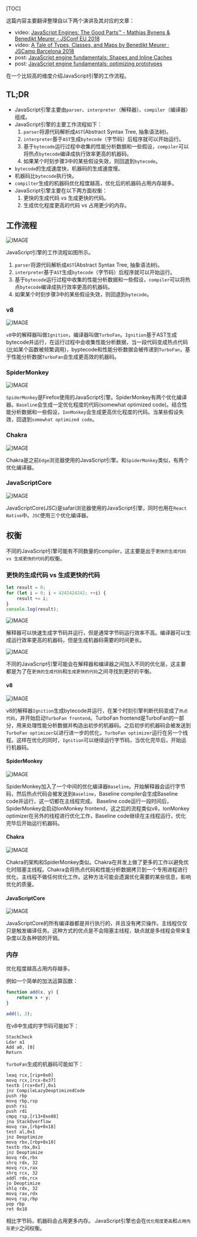 [TOC]

这篇内容主要翻译整理自以下两个演讲及其对应的文章：

* video: [JavaScript Engines: The Good Parts™ - Mathias Bynens & Benedikt Meurer - JSConf EU 2018](https://www.youtube.com/watch?time_continue=167&v=5nmpokoRaZI)
* video: [A Tale of Types, Classes, and Maps by Benedikt Meurer · JSCamp Barcelona 2018](https://www.youtube.com/watch?v=IFWulQnM5E0)
* post: [JavaScript engine fundamentals: Shapes and Inline Caches](https://mathiasbynens.be/notes/shapes-ics)
* post: [JavaScript engine fundamentals: optimizing prototypes](https://mathiasbynens.be/notes/prototypes)

在一个比较高的维度介绍JavaScript引擎的工作流程。

## TL;DR

* JavaScript引擎主要由`parser`、`interpreter`（解释器）、`compiler`（编译器）组成。
* JavaScript引擎的主要工作流程如下： 
  1. `parser`将源代码解析成`AST`(Abstract Syntax Tree, 抽象语法树)。
  2. `interpreter`基于`AST`生成`bytecode`（字节码）后程序就可以开始运行。
  3. 基于`bytecode`运行过程中收集的性能分析数据和一些假设，`compiler`可以将热点`bytecode`编译成执行效率更高的机器码。
  4. 如果某个时刻步骤3中的某些假设失效，则回退到`bytecode`。
* `bytecode`的生成速度快，机器码的生成速度慢。
* 机器码比`bytecode`执行快。
* `compilter`生成的机器码优化程度越高，优化后的机器码占用内存越多。
* JavaScript引擎主要在以下两方面权衡： 
  1. 更快的生成代码 vs 生成更快的代码。
  2. 生成优化程度更高的代码 vs 占用更少的内存。

## 工作流程

![IMAGE](https://xwcoder.github.io/resources/C9251FFE42F901CD548B51B7EA2D4F47.jpg)

JavaScript引擎的工作流程如图所示。

1. `parser`将源代码解析成`AST`(Abstract Syntax Tree, 抽象语法树)。
2. `interpreter`基于`AST`生成`bytecode`（字节码）后程序就可以开始运行。
3. 基于`bytecode`运行过程中收集的性能分析数据和一些假设，`compiler`可以将热点`bytecode`编译成执行效率更高的机器码。
4. 如果某个时刻步骤3中的某些假设失效，则回退到`bytecode`。

### v8

![IMAGE](https://xwcoder.github.io/resources/9666957EC4B11129647EFD4970612B12.jpg)

`v8`中的解释器叫做`Ignition`，编译器叫做`TurboFan`。`Ignition`基于AST生成bytecode并运行，在运行过程中会收集性能分析数据，当一段代码变成热点代码(比如某个函数被频繁调用)，byptecode和性能分析数据会被传递到`TurboFan`，基于性能分析数据`TurboFan`会生成更高效的机器码。

### SpiderMonkey

![IMAGE](https://xwcoder.github.io/resources/A204F675983A502370F1CD3CD8EB5E8A.jpg)

`SpiderMonkey`是Firefox使用的JavaScript引擎。SpiderMonkey有两个优化编译器。`Baseline`会生成一定优化程度的代码(somewhat optimized code)。结合性能分析数据和一些假设，`IonMonkey`会生成更高优化程度的代码。当某些假设失效，回退到`somewhat optimized code`。

### Chakra

![IMAGE](https://xwcoder.github.io/resources/BA9C7B5EAD5A533A64F98D74B28E812F.jpg)

Chakra是之前`Edge`浏览器使用的JavaScript引擎。和`SpiderMonkey`类似，有两个优化编译器。

### JavaScriptCore

![IMAGE](https://xwcoder.github.io/resources/A1FC7B616B35E194C4E4B24D788E57B6.jpg)

JavaScriptCore(JSC)是safari浏览器使用的JavaScript引擎，同时也用在`React Native`中。`JSC`使用三个优化编译器。

## 权衡

不同的JavaScript引擎可能有不同数量的compiler，这主要是出于`更快的生成代码 vs 生成更快的代码`的权衡。

### 更快的生成代码 vs 生成更快的代码

```javascript
let result = 0;
for (let i = 0; i < 4242424242; ++i) {
	result += i;
}
console.log(result);
```

![IMAGE](https://xwcoder.github.io/resources/70C284F9EB5648AA34EC10E75BF42784.jpg)

解释器可以快速生成字节码并运行，但是通常字节码运行效率不高。编译器可以生成运行效率更高的机器码，但是生成机器码需要的时间更长。

![IMAGE](https://xwcoder.github.io/resources/A2EC112E73C59368FEF169823B65A230.jpg)

不同的JavaScript引擎可能会在解释器和编译器之间加入不同的优化层，这主要都是为了在`更快的生成代码`和`生成更快的代码`之间寻找到更好的平衡。

#### v8

![IMAGE](https://xwcoder.github.io/resources/79BA6745ACC3BD12283CB79447287931.jpg)

v8的解释器`Ignition`生成bytecode并运行，在某个时刻引擎判断代码变成了`热点代码`，并开始启动`TurboFan frontend`。TurboFan frontend是TurboFan的一部分，用来处理性能分析数据并构造出初步的机器码。之后初步的机器码会被发送到`TurboFan optimizer`以进行进一步的优化，`TurboFan optimizer`运行在另一个线程。这样在优化的同时，`Ignition`可以继续运行字节码，当优化完毕后，开始运行机器码。

#### SpiderMonkey

![IMAGE](https://xwcoder.github.io/resources/B646A1EBEE6545DACC2DCB852FA209C7.jpg)

SpiderMonkey加入了一个中间的优化编译器`Baseline`。开始解释器会运行字节码，然后热点代码会被发送到`Baseline`，Baseline compiler会生成Baseline code并运行，这一切都在主线程完成。
Baseline code运行一段时间后，SpiderMonkey会启动IonMonkey frontend，这之后的流程类似v8，IonMonkey optimizer在另外的线程进行优化工作，Baseline code继续在主线程运行，优化完毕后开始运行机器码。

#### Chakra

![IMAGE](https://xwcoder.github.io/resources/736FE970A287D118594406302D81AC0E.jpg)

Chakra的架构和SpiderMonkey类似。Chakra在并发上做了更多的工作以避免优化时阻塞主线程。Chakra会将热点代码和性能分析数据拷贝到一个专用进程进行优化，主线程不做任何优化工作。这种方法可能会遗漏优化需要的某些信息，影响优化的质量。

#### JavaScriptCore

![IMAGE](https://xwcoder.github.io/resources/03601F1DF586359F21843F48A98EE2A0.jpg)

JavaScriptCore的所有编译器都是并行执行的，并且没有拷贝操作。主线程仅仅只是触发编译任务。这种方式的优点是不会阻塞主线程，缺点就是多线程会带来复杂度以及各种锁的开销。

### 内存

优化程度越高占用内存越多。

例如一个简单的加法运算函数：

```javascript
function add(x, y) {
	return x + y;
}

add(1, 2);

```

在v8中生成的字节码可能如下：

```
StackCheck
Ldar a1
Add a0, [0]
Return

```

`TurboFan`生成的机器码可能如下：

```
leaq rcx,[rip+0x0]
movq rcx,[rcx-0x37]
testb [rcx+0xf],0x1
jnz CompileLazyDeoptimizedCode
push rbp
movq rbp,rsp
push rsi
push rdi
cmpq rsp,[r13+0xe88]
jna StackOverflow
movq rax,[rbp+0x18]
test al,0x1
jnz Deoptimize
movq rbx,[rbp+0x10]
testb rbx,0x1
jnz Deoptimize
movq rdx,rbx
shrq rdx, 32
movq rcx,rax
shrq rcx, 32
addl rdx,rcx
jo Deoptimize
shlq rdx, 32
movq rax,rdx
movq rsp,rbp
pop rbp
ret 0x18

```

相比字节码，机器码会占用更多内存。
 JavaScript引擎也会在`优化程度更高`和`占用内存更少`之间权衡。
